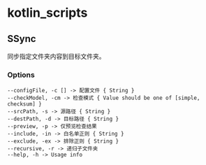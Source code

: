 # kotlin_scripts

## SSync

同步指定文件夹内容到目标文件夹。

### Options

```
--configFile, -c [] -> 配置文件 { String }
--checkModel, -cm -> 检查模式 { Value should be one of [simple, checksum] }
--srcPath, -s -> 源路径 { String }
--destPath, -d -> 目标路径 { String }
--preview, -p -> 仅预览检查结果
--include, -in -> 白名单正则 { String }
--exclude, -ex -> 排除正则 { String }
--recursive, -r -> 递归子文件夹
--help, -h -> Usage info
```

